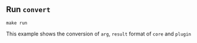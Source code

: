 ## Run `convert`

```shell
make run
```

This example shows the conversion of `arg`, `result` format of `core` and `plugin`
